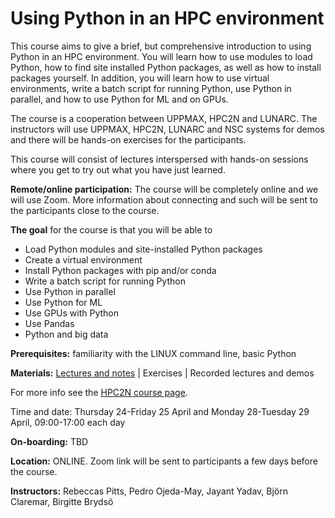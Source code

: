 # Using Python in an HPC environment

This course aims to give a brief, but comprehensive introduction to using Python in an HPC environment. You will learn how to use modules to load Python, how to find site installed Python packages, as well as how to install packages yourself. In addition, you will learn how to use virtual environments, write a batch script for running Python, use Python in parallel, and how to use Python for ML and on GPUs.

The course is a cooperation between UPPMAX, HPC2N and LUNARC. The instructors will use UPPMAX, HPC2N, LUNARC and NSC systems for demos and there will be hands-on exercises for the participants.

This course will consist of lectures interspersed with hands-on sessions where you get to try out what you have just learned.

**Remote/online participation:** The course will be completely online and we will use Zoom. More information about connecting and such will be sent to the participants close to the course.

**The goal** for the course is that you will be able to

- Load Python modules and site-installed Python packages
- Create a virtual environment
- Install Python packages with pip and/or conda
- Write a batch script for running Python
- Use Python in parallel
- Use Python for ML
- Use GPUs with Python
- Use Pandas
- Python and big data

**Prerequisites:** familiarity with the LINUX command line, basic Python

**Materials:** [Lectures and notes](https://uppmax.github.io/HPC-python/) | Exercises | Recorded lectures and demos

For more info see the [HPC2N course page](https://www.hpc2n.umu.se/events/courses/2024/fall/hpc-python).

Time and date: Thursday 24-Friday 25 April and Monday 28-Tuesday 29 April, 09:00-17:00 each day

**On-boarding:** TBD

**Location:** ONLINE. Zoom link will be sent to participants a few days before the course.

**Instructors:** Rebeccas Pitts, Pedro Ojeda-May, Jayant Yadav, Björn Claremar, Birgitte Brydsö
